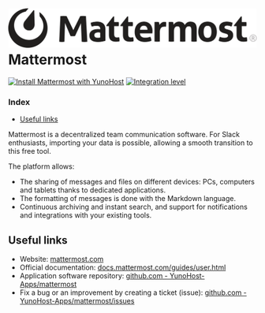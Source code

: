 # <img src="/images/mattermost_logo.svg" height="80px" alt="mattermost's logo"> Mattermost

[![Install Mattermost with YunoHost](https://install-app.yunohost.org/install-with-yunohost.png)](https://install-app.yunohost.org/?app=mattermost) [![Integration level](https://dash.yunohost.org/integration/mattermost.svg)](https://dash.yunohost.org/appci/app/mattermost)

### Index

- [Useful links](#useful-links)

Mattermost is a decentralized team communication software. For Slack enthusiasts, importing your data is possible, allowing a smooth transition to this free tool.

The platform allows:
* The sharing of messages and files on different devices: PCs, computers and tablets thanks to dedicated applications.
* The formatting of messages is done with the Markdown language.
* Continuous archiving and instant search, and support for notifications and integrations with your existing tools.

## Useful links

+ Website: [mattermost.com](https://mattermost.com)
+ Official documentation: [docs.mattermost.com/guides/user.html](https://docs.mattermost.com/guides/user.html)
+ Application software repository: [github.com - YunoHost-Apps/mattermost](https://github.com/YunoHost-Apps/mattermost_ynh)
+ Fix a bug or an improvement by creating a ticket (issue): [github.com - YunoHost-Apps/mattermost/issues](https://github.com/YunoHost-Apps/mattermost_ynh/issues)
